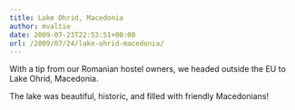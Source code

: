 ```yaml
---
title: Lake Ohrid, Macedonia
author: mvaltie
date: 2009-07-23T22:53:51+00:00
url: /2009/07/24/lake-ohrid-macedonia/
---
```

With a tip from our Romanian hostel owners, we headed outside the EU to Lake Ohrid, Macedonia.

The lake was beautiful, historic, and filled with friendly Macedonians!